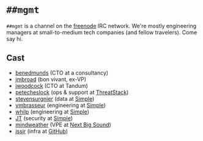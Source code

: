 # `##mgmt`

`##mgmt` is a channel on the [freenode][] IRC network. We're mostly
engineering managers at small-to-medium tech companies (and fellow
travelers). Come say hi.

[freenode]: https://freenode.net/

## Cast

- [benedmunds][] (CTO at a consultancy)
- [jmbroad][] (bon vivant, ex-VP)
- [jwoodcock][] (CTO at Tandum)
- [petecheslock][] (ops & support at [ThreatStack][])
- [stevensurgnier][] (data at [Simple][])
- [vmbrasseur][] (engineering at [Simple][])
- [whilp][] (engineering at [Simple][])
- [JT][] (security at [Simple][])
- [mindweather][] (VPE at [Next Big Sound][])
- [jssjr][] (infra at [GitHub][])

[simple]:          https://simple.com/
[threatstack]:     https://threatstack.com/
[Next Big Sound]:  https://nextbigsound.com/
[whilp]:           https://twitter.com/whilp
[stevensurgnier]:  https://twitter.com/stevensurgnier
[benedmunds]:      https://twitter.com/benedmunds
[petecheslock]:    https://twitter.com/petecheslock
[jmbroad]:         https://twitter.com/jmbroad
[vmbrasseur]:      https://twitter.com/vmbrasseur
[jwoodcock]:       https://twitter.com/jwoodcock
[JT]:              https://twitter.com/jdarrelthomas
[mindweather]:     https://twitter.com/mindweather
[jssjr]:           https://twitter.com/scott_sanders
[GitHub]:          https://github.com
